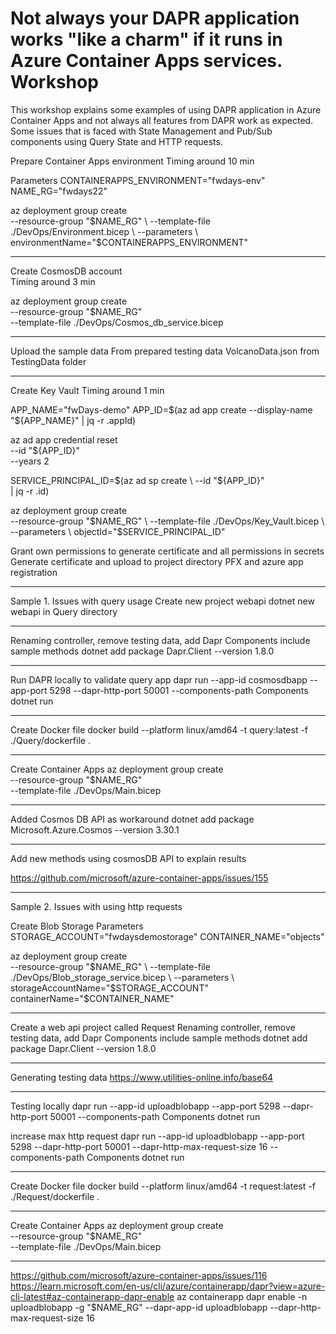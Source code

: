 # Not always your DAPR application works "like a charm" if it runs in Azure Container Apps services. Workshop

This workshop explains some examples of using DAPR application in Azure Container Apps and not always all features from DAPR work as expected. Some issues that is faced with State Management and Pub/Sub components using Query State and HTTP requests.


Prepare Container Apps environment
Timing around 10 min

Parameters
CONTAINERAPPS_ENVIRONMENT="fwdays-env"
NAME_RG="fwdays22"

az deployment group create \
--resource-group "$NAME_RG" \
--template-file ./DevOps/Environment.bicep \
--parameters \
   environmentName="$CONTAINERAPPS_ENVIRONMENT"

----

Create CosmosDB account  
Timing around 3 min

az deployment group create \
--resource-group "$NAME_RG" \
--template-file ./DevOps/Cosmos_db_service.bicep


----

Upload the sample data
From prepared testing data VolcanoData.json from TestingData folder


----

Create Key Vault
Timing around 1 min

APP_NAME="fwDays-demo"
APP_ID=$(az ad app create --display-name "${APP_NAME}"  | jq -r .appId)

az ad app credential reset \
  --id "${APP_ID}" \
  --years 2


SERVICE_PRINCIPAL_ID=$(az ad sp create \
  --id "${APP_ID}" \
  | jq -r .id)


az deployment group create \
--resource-group "$NAME_RG" \
--template-file ./DevOps/Key_Vault.bicep \
--parameters \
   objectId="$SERVICE_PRINCIPAL_ID"

Grant own permissions to generate certificate and all permissions in secrets
Generate certificate and upload to project directory PFX and azure app registration

----
Sample 1. Issues with query usage
Create new project webapi
dotnet new webapi in Query directory

----

Renaming controller, remove testing data, add Dapr Components include sample methods
dotnet add package Dapr.Client --version 1.8.0


----
Run DAPR locally to validate query app
dapr run --app-id cosmosdbapp --app-port 5298 --dapr-http-port 50001 --components-path Components dotnet run

----
Create Docker file 
docker build --platform linux/amd64 -t query:latest -f ./Query/dockerfile .

----
Create Container Apps
az deployment group create \
--resource-group "$NAME_RG" \
--template-file ./DevOps/Main.bicep

----
Added Cosmos DB API as workaround
dotnet add package Microsoft.Azure.Cosmos --version 3.30.1

----
Add new methods using cosmosDB API to explain results

https://github.com/microsoft/azure-container-apps/issues/155 

----
Sample 2. Issues with using http requests

Create Blob Storage
Parameters
STORAGE_ACCOUNT="fwdaysdemostorage"
CONTAINER_NAME="objects"

az deployment group create \
--resource-group "$NAME_RG" \
--template-file ./DevOps/Blob_storage_service.bicep \
--parameters \
  storageAccountName="$STORAGE_ACCOUNT" \
  containerName="$CONTAINER_NAME"

----
Create a web api project called Request
Renaming controller, remove testing data, add Dapr Components include sample methods
dotnet add package Dapr.Client --version 1.8.0

---
Generating testing data
https://www.utilities-online.info/base64

----
Testing locally
dapr run --app-id uploadblobapp --app-port 5298 --dapr-http-port 50001 --components-path Components dotnet run

increase max http request
dapr run --app-id uploadblobapp --app-port 5298 --dapr-http-port 50001 --dapr-http-max-request-size 16 --components-path Components dotnet run

----
Create Docker file 
docker build --platform linux/amd64 -t request:latest -f ./Request/dockerfile .

----
Create Container Apps
az deployment group create \
--resource-group "$NAME_RG" \
--template-file ./DevOps/Main.bicep


----
https://github.com/microsoft/azure-container-apps/issues/116
https://learn.microsoft.com/en-us/cli/azure/containerapp/dapr?view=azure-cli-latest#az-containerapp-dapr-enable
az containerapp dapr enable -n uploadblobapp -g "$NAME_RG" --dapr-app-id uploadblobapp --dapr-http-max-request-size 16